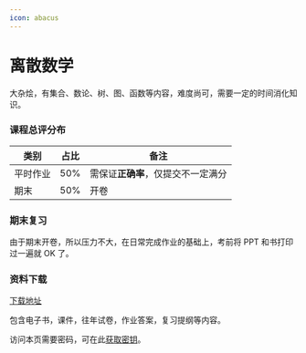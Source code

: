```yaml
---
icon: abacus
---
```


# 离散数学

大杂烩，有集合、数论、树、图、函数等内容，难度尚可，需要一定的时间消化知识。

### 课程总评分布

| 类别   | 占比  | 备注                  |
| ---- | --- | ------------------- |
| 平时作业 | 50% | 需保证**正确率**，仅提交不一定满分 |
| 期末   | 50% | 开卷                  |

### 期末复习

由于期末开卷，所以压力不大，在日常完成作业的基础上，考前将 PPT 和书打印过一遍就 OK 了。

### 资料下载

[下载地址](https://cos.tg/lisan)

包含电子书，课件，往年试卷，作业答案，复习提纲等内容。

访问本页需要密码，可在此[获取密钥](../instructions/get_password.md)。

